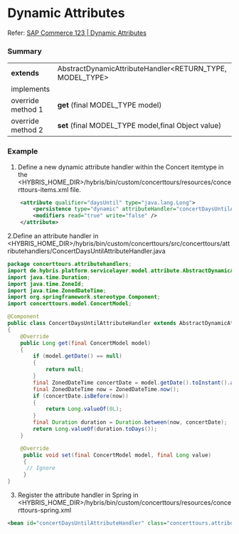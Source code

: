 # Dynamic Attributes

Refer: [SAP Commerce 123 | Dynamic Attributes](https://help.sap.com/docs/SAP_COMMERCE_CLOUD_PUBLIC_CLOUD/d97b2ab46fde43a78640036ebf68e106/d9b3c27bdede40839799918d432990d8.html)

### Summary

|                   |                                                          |
| ----------------- | -------------------------------------------------------- |
| **extends**       | AbstractDynamicAttributeHandler<RETURN_TYPE, MODEL_TYPE> |
| implements        |                                                          |
| override method 1 | **get** (final MODEL_TYPE model)                         |
| override method 2 | **set** (final MODEL_TYPE model,final Object value)      |

### Example

1. Define a new dynamic attribute handler within the Concert itemtype in the <HYBRIS_HOME_DIR>/hybris/bin/custom/concerttours/resources/concerttours-items.xml file.

```xml
    <attribute qualifier="daysUntil" type="java.lang.Long">
        <persistence type="dynamic" attributeHandler="concertDaysUntilAttributeHandler" />
        <modifiers read="true" write="false" />
    </attribute>
```

2.Define an attribute handler in <HYBRIS_HOME_DIR>/hybris/bin/custom/concerttours/src/concerttours/attributehandlers/ConcertDaysUntilAttributeHandler.java

```java
package concerttours.attributehandlers;
import de.hybris.platform.servicelayer.model.attribute.AbstractDynamicAttributeHandler;
import java.time.Duration;
import java.time.ZoneId;
import java.time.ZonedDateTime;
import org.springframework.stereotype.Component;
import concerttours.model.ConcertModel;

@Component
public class ConcertDaysUntilAttributeHandler extends AbstractDynamicAttributeHandler<Long, ConcertModel>
{
    @Override
    public Long get(final ConcertModel model)
    {
        if (model.getDate() == null)
        {
            return null;
        }
        final ZonedDateTime concertDate = model.getDate().toInstant().atZone(ZoneId.systemDefault());
        final ZonedDateTime now = ZonedDateTime.now();
        if (concertDate.isBefore(now))
        {
            return Long.valueOf(0L);
        }
        final Duration duration = Duration.between(now, concertDate);
        return Long.valueOf(duration.toDays());
    }

    @Override
	 public void set(final ConcertModel model, final Long value)
	 {
	  // Ignore
	 }
}
```

3. Register the attribute handler in Spring in <HYBRIS_HOME_DIR>/hybris/bin/custom/concerttours/resources/concerttours-spring.xml

```xml
<bean id="concertDaysUntilAttributeHandler" class="concerttours.attributehandlers.ConcertDaysUntilAttributeHandler"/>
```
